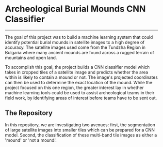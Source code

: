 # Archeological Burial Mounds CNN Classifier 
------ 

The goal of this project was to build a machine learning system that could identify potential burial mounds in satellite images to a high degree of accuracy. The satellite images used come from the Tundzha Region in Bulgaria where many ancient mounds are found across a rugged terrain of mountains and open land.

To accomplish this goal, the project builds a CNN classifier model which takes in cropped tiles of a satellite image and predicts whether the area within is likely to contain a mound or not. The image's projected coordinates can then be used to determine the exact location of the mound. While the project focused on this one region, the greater interest lay in whether machine learning tools could be used to assist archeological teams in their field work, by identifying areas of interest before teams have to be sent out. 

## The Repository 

In this repository, we are investigating two avenues: first, the segmentation of large satellite images into smaller tiles which can be prepared for a CNN model. Second, the classification of these multi-band tile images as either a 'mound' or 'not a mound'. 

